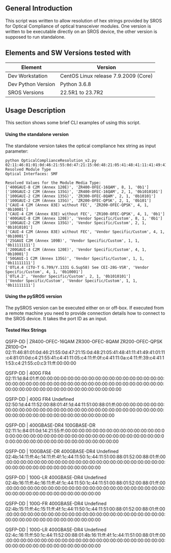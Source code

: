 ## General Introduction

This script was written to allow resolution of hex strings provided by SROS for Optical Compliance of optical transceiver modules.
One version is written to be executable directly on an SROS device, the other version is supposed to run standalone.


## Elements and SW Versions tested with

| Element                | Version                                      |
|------------------------|----------------------------------------------|
|   Dev Workstation      |    CentOS Linux release 7.9.2009 (Core)      |
|   Dev Python Version   |    Python 3.6.8                              |
|   SROS Versions        |    22.5R1 to 23.7R2                          |

## Usage Description

This section shows some brief CLI examples of using this script.

#### Using the standalone version

The standalone version takes the optical compliance hex string as input parameter:


```shell
python OpticalComplianceResolution_v2.py 02:11:46:81:01:0d:46:21:55:0d:47:21:15:0d:48:21:05:41:48:41:11:41:49:41:01:11:c4:81:01:0d:c4:21:55:41:c4:41:11:05:c4:11:ff:0f:c4:41:11:0a:c4:11:ff:39:c4:41:11:53:c4:21:55:c0:c3:11:ff:00:00:00
Resolved Module Type
Optical Interfaces: SMF

Resolved Values for the Module Media Type:
['400GAUI-8 C2M (Annex 120E)', 'ZR400-OFEC-16QAM', 8, 1, '0b1']
['100GAUI-2 C2M (Annex 135G)', 'ZR400-OFEC-16QAM', 2, 1, '0b1010101']
['100GAUI-2 C2M (Annex 135G)', 'ZR300-OFEC-8QAM', 2, 1, '0b10101']
['100GAUI-2 C2M (Annex 135G)', 'ZR200-OFEC-QPSK', 2, 1, '0b101']
['CAUI-4 C2M (Annex 83E) without FEC', 'ZR200-OFEC-QPSK', 4, 1, '0b10001']
['CAUI-4 C2M (Annex 83E) without FEC', 'ZR100-OFEC-QPSK', 4, 1, '0b1']
['400GAUI-8 C2M (Annex 120E)', 'Vendor Specific/Custom', 8, 1, '0b1']
['100GAUI-2 C2M (Annex 135G)', 'Vendor Specific/Custom', 2, 1, '0b1010101']
['CAUI-4 C2M (Annex 83E) without FEC', 'Vendor Specific/Custom', 4, 1, '0b10001']
['25GAUI C2M (Annex 109B)', 'Vendor Specific/Custom', 1, 1, '0b11111111']
['200GAUI-4 C2M (Annex 120E)', 'Vendor Specific/Custom', 4, 1, '0b10001']
['50GAUI-1 C2M (Annex 135G)', 'Vendor Specific/Custom', 1, 1, '0b11111111']
['OTL4.4 (ITU-T G.709/Y.1331 G.Sup58) See CEI-28G-VSR', 'Vendor Specific/Custom', 4, 1, '0b10001']
['OTL4.2', 'Vendor Specific/Custom', 2, 1, '0b1010101']
['Vendor Specific/Custom', 'Vendor Specific/Custom', 1, 1, '0b11111111']
```

#### Using the pySROS version

The pySROS version can be executed either on or off-box. If executed from a remote machine you need to provide connection details how to connect to the SROS device. It takes the port ID as an input. 

#### Tested Hex Strings

QSFP-DD | ZR400-OFEC-16QAM ZR300-OFEC-8QAM ZR200-OFEC-QPSK ZR100-O*
02:11:46:81:01:0d:46:21:55:0d:47:21:15:0d:48:21:05:41:48:41:11:41:49:41:01:11:c4:81:01:0d:c4:21:55:41:c4:41:11:05:c4:11:ff:0f:c4:41:11:0a:c4:11:ff:39:c4:41:11:53:c4:21:55:c0:c3:11:ff:00:00:00

QSFP-DD | 400G FR4
02:11:1d:84:01:ff:00:00:00:00:00:00:00:00:00:00:00:00:00:00:00:00:00:00:00:00:00:00:00:00:00:00:00:00:00:00:00:00:00:00:00:00:00:00:00:00:00:00:00:00:00:00:00:00:00:00:00:00:00:00:00:00:00:00

QSFP-DD | 400G FR4 Undefined
02:50:1d:44:11:52:00:88:01:4f:1d:44:11:51:00:88:01:ff:00:00:00:00:00:00:00:00:00:00:00:00:00:00:00:00:00:00:00:00:00:00:00:00:00:00:00:00:00:00:00:00:00:00:00:00:00:00:00:00:00:00:00:00:00:00

QSFP-DD | 400GBASE-DR4 100GBASE-DR
02:11:1c:84:01:0d:14:21:55:ff:00:00:00:00:00:00:00:00:00:00:00:00:00:00:00:00:00:00:00:00:00:00:00:00:00:00:00:00:00:00:00:00:00:00:00:00:00:00:00:00:00:00:00:00:00:00:00:00:00:00:00:00:00:00

QSFP-DD | 100GBASE-DR 400GBASE-DR4 Undefined
02:4b:14:11:ff:4c:14:11:ff:4f:1c:44:11:50:1c:44:11:51:00:88:01:52:00:88:01:ff:00:00:00:00:00:00:00:00:00:00:00:00:00:00:00:00:00:00:00:00:00:00:00:00:00:00:00:00:00:00:00:00:00:00:00:00:00:00

QSFP-DD | 100G-LR 400GBASE-DR4 Undefined
02:4b:16:11:ff:4c:16:11:ff:4f:1c:44:11:50:1c:44:11:51:00:88:01:52:00:88:01:ff:00:00:00:00:00:00:00:00:00:00:00:00:00:00:00:00:00:00:00:00:00:00:00:00:00:00:00:00:00:00:00:00:00:00:00:00:00:00

QSFP-DD | 100G-FR 400GBASE-DR4 Undefined
02:4b:15:11:ff:4c:15:11:ff:4f:1c:44:11:50:1c:44:11:51:00:88:01:52:00:88:01:ff:00:00:00:00:00:00:00:00:00:00:00:00:00:00:00:00:00:00:00:00:00:00:00:00:00:00:00:00:00:00:00:00:00:00:00:00:00:00

QSFP-DD | 100G-LR 400GBASE-DR4 Undefined
02:4c:16:11:ff:50:1c:44:11:52:00:88:01:4b:16:11:ff:4f:1c:44:11:51:00:88:01:ff:00:00:00:00:00:00:00:00:00:00:00:00:00:00:00:00:00:00:00:00:00:00:00:00:00:00:00:00:00:00:00:00:00:00:00:00:00:00